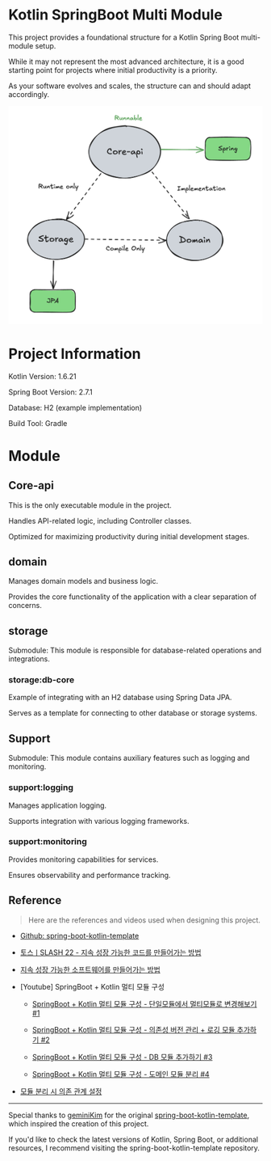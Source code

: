 # Kotlin SpringBoot Multi Module

This project provides a foundational structure for a Kotlin Spring Boot multi-module setup. 

While it may not represent the most advanced architecture, it is a good starting point for projects where initial productivity is a priority.

As your software evolves and scales, the structure can and should adapt accordingly.

![](./img/springboot-multi-module.png)

# Project Information

Kotlin Version: 1.6.21

Spring Boot Version: 2.7.1

Database: H2 (example implementation)

Build Tool: Gradle

# Module

## Core-api

This is the only executable module in the project. 

Handles API-related logic, including Controller classes.

Optimized for maximizing productivity during initial development stages.

## domain

Manages domain models and business logic.

Provides the core functionality of the application with a clear separation of concerns.

## storage

Submodule: This module is responsible for database-related operations and integrations.

### storage:db-core

Example of integrating with an H2 database using Spring Data JPA.

Serves as a template for connecting to other database or storage systems.

## Support

Submodule: This module contains auxiliary features such as logging and monitoring.

### support:logging

Manages application logging.

Supports integration with various logging frameworks.

### support:monitoring

Provides monitoring capabilities for services.

Ensures observability and performance tracking.

## Reference

> Here are the references and videos used when designing this project.

* [Github: spring-boot-kotlin-template](https://github.com/team-dodn/spring-boot-kotlin-template)

* [토스ㅣSLASH 22 - 지속 성장 가능한 코드를 만들어가는 방법](https://www.youtube.com/watch?v=RVO02Z1dLF8&ab_channel=토스)

* [지속 성장 가능한 소프트웨어를 만들어가는 방법](https://www.youtube.com/watch?v=pimYIfXCUe8&ab_channel=제미니의개발실무)

* [Youtube] SpringBoot + Kotlin 멀티 모듈 구성

    * [SpringBoot + Kotlin 멀티 모듈 구성 - 단일모듈에서 멀티모듈로 변경해보기 #1](https://www.youtube.com/watch?v=PdofVTuM-tE)

    * [SpringBoot + Kotlin 멀티 모듈 구성 - 의존성 버전 관리 + 로깅 모듈 추가하기 #2](https://www.youtube.com/watch?v=rE89ppAmf_Y)

    * [SpringBoot + Kotlin 멀티 모듈 구성 - DB 모듈 추가하기 #3](https://www.youtube.com/watch?v=ODSFmLdecX0)

    * [SpringBoot + Kotlin 멀티 모듈 구성 - 도메인 모듈 분리 #4](https://www.youtube.com/watch?v=p5ZMF2bpE6A)

* [모듈 분리 시 의존 관계 설정](https://www.youtube.com/watch?v=nVGV8ag8v7g&ab_channel=제미니의개발실무)

---

Special thanks to [geminiKim](https://github.com/geminiKim) for the original [spring-boot-kotlin-template](https://github.com/team-dodn/spring-boot-kotlin-template), which inspired the creation of this project.

If you'd like to check the latest versions of Kotlin, Spring Boot, or additional resources, I recommend visiting the spring-boot-kotlin-template repository.